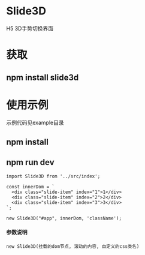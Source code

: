 # Slide3D
H5 3D手势切换界面
# 获取
## npm install slide3d
# 使用示例
示例代码见example目录
## npm install
## npm run dev
```
import Slide3D from '../src/index';

const innerDom = `
  <div class="slide-item" index="1">1</div>
  <div class="slide-item" index="2">2</div>
  <div class="slide-item" index="3">3</div>
`;

new Slide3D("#app", innerDom, 'className');
```
#### 参数说明
```
new Slide3D(挂载的dom节点, 滚动的内容, 自定义的css类名)
```